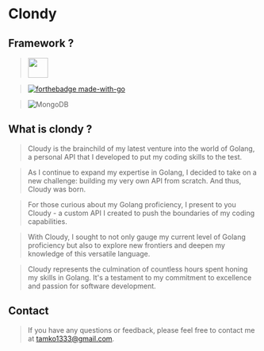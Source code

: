 # Clondy

## Framework ?

><a href="https://echo.labstack.com"><img height="40" src="https://cdn.labstack.com/images/echo-logo.svg"></a>

>[![forthebadge made-with-go](http://ForTheBadge.com/images/badges/made-with-go.svg)](https://go.dev/)

>![MongoDB](https://img.shields.io/badge/MongoDB-%234ea94b.svg?style=for-the-badge&logo=mongodb&logoColor=white)

## What is clondy ?
> Cloudy is the brainchild of my latest venture into the world of Golang, a personal API that I developed to put my coding skills to the test.

> As I continue to expand my expertise in Golang, I decided to take on a new challenge: building my very own API from scratch. And thus, Cloudy was born.

> For those curious about my Golang proficiency, I present to you Cloudy - a custom API I created to push the boundaries of my coding capabilities.

> With Cloudy, I sought to not only gauge my current level of Golang proficiency but also to explore new frontiers and deepen my knowledge of this versatile language.

> Cloudy represents the culmination of countless hours spent honing my skills in Golang. It's a testament to my commitment to excellence and passion for software development.

## Contact
> If you have any questions or feedback, please feel free to contact me at tamko1333@gmail.com.
